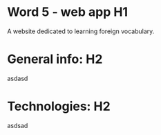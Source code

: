 # Word 5 - web app H1
A website dedicated to learning foreign vocabulary.

# General info: H2
asdasd
# Technologies: H2
asdsad
